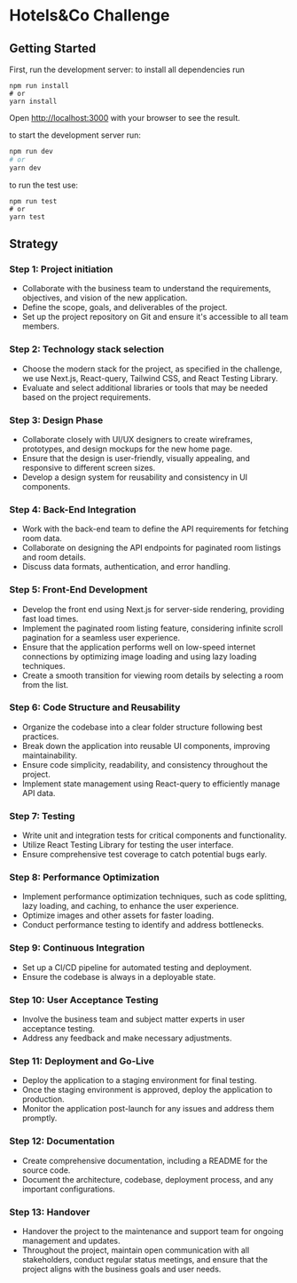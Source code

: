 # Hotels&Co Challenge

## Getting Started

First, run the development server:
to install all dependencies run
```
npm run install
# or
yarn install
```

Open [http://localhost:3000](http://localhost:3000) with your browser to see the result.

to start the development server run:
```bash
npm run dev
# or
yarn dev
```

to run the test use:
```
npm run test
# or
yarn test
```

## Strategy

### Step 1: Project initiation
* Collaborate with the business team to understand the requirements, objectives, and vision of the new application.
* Define the scope, goals, and deliverables of the project.
* Set up the project repository on Git and ensure it's accessible to all team members.
### Step 2: Technology stack selection
* Choose the modern stack for the project, as specified in the challenge, we use Next.js, React-query, Tailwind CSS, and React Testing Library.
* Evaluate and select additional libraries or tools that may be needed based on the project requirements.
### Step 3: Design Phase
* Collaborate closely with UI/UX designers to create wireframes, prototypes, and design mockups for the new home page.
* Ensure that the design is user-friendly, visually appealing, and responsive to different screen sizes.
* Develop a design system for reusability and consistency in UI components.
### Step 4: Back-End Integration
* Work with the back-end team to define the API requirements for fetching room data.
* Collaborate on designing the API endpoints for paginated room listings and room details.
* Discuss data formats, authentication, and error handling.
### Step 5: Front-End Development
* Develop the front end using Next.js for server-side rendering, providing fast load times.
* Implement the paginated room listing feature, considering infinite scroll pagination for a seamless user experience.
* Ensure that the application performs well on low-speed internet connections by optimizing image loading and using lazy loading techniques.
* Create a smooth transition for viewing room details by selecting a room from the list.
### Step 6: Code Structure and Reusability
* Organize the codebase into a clear folder structure following best practices.
* Break down the application into reusable UI components, improving maintainability.
* Ensure code simplicity, readability, and consistency throughout the project.
* Implement state management using React-query to efficiently manage API data.
### Step 7: Testing
* Write unit and integration tests for critical components and functionality.
* Utilize React Testing Library for testing the user interface.
* Ensure comprehensive test coverage to catch potential bugs early.
### Step 8: Performance Optimization
* Implement performance optimization techniques, such as code splitting, lazy loading, and caching, to enhance the user experience.
* Optimize images and other assets for faster loading.
* Conduct performance testing to identify and address bottlenecks.
### Step 9: Continuous Integration
* Set up a CI/CD pipeline for automated testing and deployment.
* Ensure the codebase is always in a deployable state.
### Step 10: User Acceptance Testing
* Involve the business team and subject matter experts in user acceptance testing.
* Address any feedback and make necessary adjustments.
### Step 11: Deployment and Go-Live
* Deploy the application to a staging environment for final testing.
* Once the staging environment is approved, deploy the application to production.
* Monitor the application post-launch for any issues and address them promptly.
### Step 12: Documentation
* Create comprehensive documentation, including a README for the source code.
* Document the architecture, codebase, deployment process, and any important configurations.
### Step 13: Handover
* Handover the project to the maintenance and support team for ongoing management and updates.
* Throughout the project, maintain open communication with all stakeholders, conduct regular status meetings, and ensure that the project aligns with the business goals and user needs.

